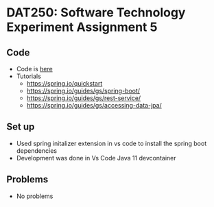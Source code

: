 # DAT250: Software Technology Experiment Assignment 5

## Code

- Code is [here](https://github.com/andlekbra/dat250-expass5-spring-boot)
- Tutorials
    - https://spring.io/quickstart
    - https://spring.io/guides/gs/spring-boot/
    - https://spring.io/guides/gs/rest-service/
    - https://spring.io/guides/gs/accessing-data-jpa/

## Set up
- Used spring initalizer extension in vs code to install the spring boot dependencies
- Development was done in Vs Code Java 11 devcontainer


## Problems
- No problems

